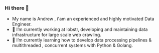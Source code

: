 ### Hi there 👋

- My name is Andrew , i'am an experienced and highly motivated Data Engineer.
- 🔭 I’m currently working at lobstr, developing and maintaining data infrastructure for large scale web crawling.
- 🌱 I’m currently learning how to develop data processing pipelines & multithreaded , concurrent systems with Python & Golang.

<!--
**AndrewOdiit/AndrewOdiit** is a ✨ _special_ ✨ repository because its `README.md` (this file) appears on your GitHub profile.

Here are some ideas to get you started:

- 👯 I’m looking to collaborate on ...
- 🤔 I’m looking for help with ...
- 💬 Ask me about ...
- 📫 How to reach me: ...
- 😄 Pronouns: ...
- ⚡ Fun fact: ...

-->
